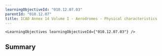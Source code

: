 ```yaml
---
learningObjectiveId: "010.12.07.03"
parentId: "010.12.07"
title: ICAO Annex 14 Volume I - Aerodromes - Physical characteristics
---
```


```tsx eval
<LearningObjectives learningObjectiveId={"010.12.07.03"} />
```

## Summary
